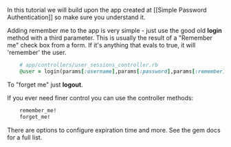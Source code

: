 In this tutorial we will build upon the app created at [[Simple Password Authentication]] so make sure you understand it.

Adding remember me to the app is very simple - just use the good old **login** method with a third parameter.
This is usually the result of a "Remember me" check box from a form.
If it's anything that evals to true, it will 'remember' the user.
```ruby
    # app/controllers/user_sessions_controller.rb
    @user = login(params[:username],params[:password],params[:remember])
```

To "forget me" just **logout**.  
  
If you ever need finer control you can use the controller methods:
```ruby
    remember_me!
    forget_me!
```

There are options to configure expiration time and more. See the gem docs for a full list.